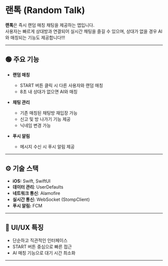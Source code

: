 # 랜톡 (Random Talk)

**랜톡**은 즉시 랜덤 매칭 채팅을 제공하는 앱입니다.  
사용자는 빠르게 상대방과 연결되어 실시간 채팅을 즐길 수 있으며, 상대가 없을 경우 AI와 매칭되는 기능도 제공합니다!!!

---

## 🟢 주요 기능

- **랜덤 매칭**
  - START 버튼 클릭 시 다른 사용자와 랜덤 매칭
  - 8초 내 상대가 없으면 AI와 매칭

- **채팅 관리**
  - 기존 매칭된 채팅방 재입장 가능
  - 신고 및 방 나가기 기능 제공
  - 닉네임 변경 가능

- **푸시 알림**
  - 메시지 수신 시 푸시 알림 제공

---

## ⚙️ 기술 스택

- **iOS:** Swift, SwiftUI
- **데이터 관리**: UserDefaults
- **네트워크 통신**: Alamofire  
- **실시간 통신:** WebSocket (StompClient)
- **푸시 알림:** FCM

---

## 📱 UI/UX 특징

- 단순하고 직관적인 인터페이스
- START 버튼 중심으로 빠른 접근
- AI 매칭 기능으로 대기 시간 최소화

---
